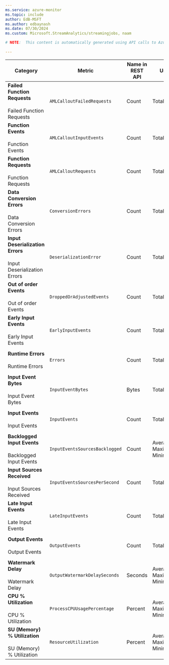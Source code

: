 ```yaml
---
ms.service: azure-monitor
ms.topic: include
author: EdB-MSFT
ms.author: edbaynash
ms.date: 07/30/2024
ms.custom: Microsoft.StreamAnalytics/streamingjobs, naam

# NOTE:  This content is automatically generated using API calls to Azure. Any edits made on these files will be overwritten in the next run of the script. 
 
---
```



|Category|Metric|Name in REST API|Unit|Aggregation|Dimensions|Time Grains|DS Export|
|---|---|---|---|---|---|---|---|
|**Failed Function Requests**<br><br>Failed Function Requests |`AMLCalloutFailedRequests` |Count |Total |`LogicalName`, `PartitionId`, `ProcessorInstance`, `NodeName`|PT1M |Yes|
|**Function Events**<br><br>Function Events |`AMLCalloutInputEvents` |Count |Total |`LogicalName`, `PartitionId`, `ProcessorInstance`, `NodeName`|PT1M |Yes|
|**Function Requests**<br><br>Function Requests |`AMLCalloutRequests` |Count |Total |`LogicalName`, `PartitionId`, `ProcessorInstance`, `NodeName`|PT1M |Yes|
|**Data Conversion Errors**<br><br>Data Conversion Errors |`ConversionErrors` |Count |Total |`LogicalName`, `PartitionId`, `ProcessorInstance`, `NodeName`|PT1M |Yes|
|**Input Deserialization Errors**<br><br>Input Deserialization Errors |`DeserializationError` |Count |Total |`LogicalName`, `PartitionId`, `ProcessorInstance`, `NodeName`|PT1M |Yes|
|**Out of order Events**<br><br>Out of order Events |`DroppedOrAdjustedEvents` |Count |Total |`LogicalName`, `PartitionId`, `ProcessorInstance`, `NodeName`|PT1M |Yes|
|**Early Input Events**<br><br>Early Input Events |`EarlyInputEvents` |Count |Total |`LogicalName`, `PartitionId`, `ProcessorInstance`, `NodeName`|PT1M |Yes|
|**Runtime Errors**<br><br>Runtime Errors |`Errors` |Count |Total |`LogicalName`, `PartitionId`, `ProcessorInstance`, `NodeName`|PT1M |Yes|
|**Input Event Bytes**<br><br>Input Event Bytes |`InputEventBytes` |Bytes |Total |`LogicalName`, `PartitionId`, `ProcessorInstance`, `NodeName`|PT1M |Yes|
|**Input Events**<br><br>Input Events |`InputEvents` |Count |Total |`LogicalName`, `PartitionId`, `ProcessorInstance`, `NodeName`|PT1M |Yes|
|**Backlogged Input Events**<br><br>Backlogged Input Events |`InputEventsSourcesBacklogged` |Count |Average, Maximum, Minimum |`LogicalName`, `PartitionId`, `ProcessorInstance`, `NodeName`|PT1M |Yes|
|**Input Sources Received**<br><br>Input Sources Received |`InputEventsSourcesPerSecond` |Count |Total |`LogicalName`, `PartitionId`, `ProcessorInstance`, `NodeName`|PT1M |Yes|
|**Late Input Events**<br><br>Late Input Events |`LateInputEvents` |Count |Total |`LogicalName`, `PartitionId`, `ProcessorInstance`, `NodeName`|PT1M |Yes|
|**Output Events**<br><br>Output Events |`OutputEvents` |Count |Total |`LogicalName`, `PartitionId`, `ProcessorInstance`, `NodeName`|PT1M |Yes|
|**Watermark Delay**<br><br>Watermark Delay |`OutputWatermarkDelaySeconds` |Seconds |Average, Maximum, Minimum |`LogicalName`, `PartitionId`, `ProcessorInstance`, `NodeName`|PT1M |Yes|
|**CPU % Utilization**<br><br>CPU % Utilization |`ProcessCPUUsagePercentage` |Percent |Average, Maximum, Minimum |`LogicalName`, `PartitionId`, `ProcessorInstance`, `NodeName`|PT1M |Yes|
|**SU (Memory) % Utilization**<br><br>SU (Memory) % Utilization |`ResourceUtilization` |Percent |Average, Maximum, Minimum |`LogicalName`, `PartitionId`, `ProcessorInstance`, `NodeName`|PT1M |Yes|